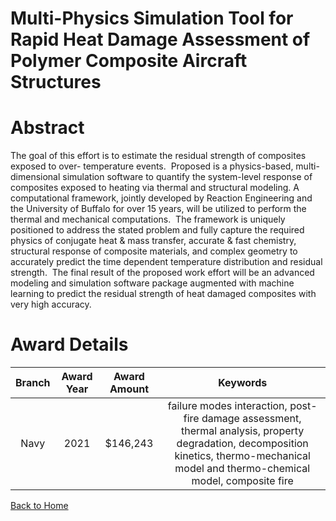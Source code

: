 
Multi-Physics Simulation Tool for Rapid Heat Damage Assessment of Polymer Composite Aircraft Structures
=======================================================================================================

# Abstract


The goal of this effort is to estimate the residual strength of composites exposed to over- temperature events.  Proposed is a physics-based, multi-dimensional simulation software to quantify the system-level response of composites exposed to heating via thermal and structural modeling. A computational framework, jointly developed by Reaction Engineering and the University of Buffalo for over 15 years, will be utilized to perform the thermal and mechanical computations.  The framework is uniquely positioned to address the stated problem and fully capture the required physics of conjugate heat & mass transfer, accurate & fast chemistry, structural response of composite materials, and complex geometry to accurately predict the time dependent temperature distribution and residual strength.  The final result of the proposed work effort will be an advanced modeling and simulation software package augmented with machine learning to predict the residual strength of heat damaged composites with very high accuracy.  

# Award Details

|Branch|Award Year|Award Amount|Keywords|
| :---: | :---: | :---: | :---: |
|Navy|2021|$146,243|failure modes interaction, post-fire damage assessment, thermal analysis, property degradation, decomposition kinetics, thermo-mechanical model and thermo-chemical model, composite fire|
  
  


[Back to Home](https://github.com/chrischow/dod_sbir_awards/JH/#2182)